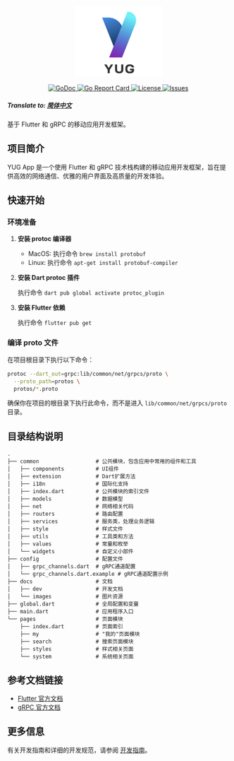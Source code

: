 <p align="center">
    <a href="https://github.com/vtyug/yug-app" target="_blank">
        <img src="././lib/docs/images/yug.png?raw=true" width="200" height="auto">
    </a>
</p>

<p align="center">
    <a href="https://pkg.go.dev/github.com/vtyug/yug-app">
        <img src="https://img.shields.io/badge/GoDoc-Reference-blue" alt="GoDoc">
    </a>
    <a href="https://goreportcard.com/report/github.com/vtyug/yug-app">
        <img src="https://img.shields.io/badge/Go%20Report%20Card-Grade-blue" alt="Go Report Card">
    </a>
    <a href="https://github.com/vtyug/yug-app/blob/main/LICENSE">
        <img src="https://img.shields.io/github/license/vtyug/yug-app" alt="License">
    </a>
    <a href="https://github.com/vtyug/yug-app/issues">
        <img src="https://img.shields.io/github/issues/vtyug/yug-app" alt="Issues">
    </a>
</p>

##### Translate to: [简体中文](./README-CN.md)

基于 Flutter 和 gRPC 的移动应用开发框架。

## 项目简介

YUG App 是一个使用 Flutter 和 gRPC 技术栈构建的移动应用开发框架，旨在提供高效的网络通信、优雅的用户界面及高质量的开发体验。

## 快速开始

### 环境准备

1. **安装 protoc 编译器**

   - MacOS: 执行命令 `brew install protobuf`
   - Linux: 执行命令 `apt-get install protobuf-compiler`

2. **安装 Dart protoc 插件**

   执行命令 `dart pub global activate protoc_plugin`

3. **安装 Flutter 依赖**

   执行命令 `flutter pub get`

### 编译 proto 文件

在项目根目录下执行以下命令：

```bash
protoc --dart_out=grpc:lib/common/net/grpcs/proto \
  --proto_path=protos \
  protos/*.proto
```

确保你在项目的根目录下执行此命令，而不是进入 `lib/common/net/grpcs/proto` 目录。

## 目录结构说明

```
.
├── common                  # 公共模块，包含应用中常用的组件和工具
│   ├── components          # UI组件
│   ├── extension           # Dart扩展方法
│   ├── i18n                # 国际化支持
│   ├── index.dart          # 公共模块的索引文件
│   ├── models              # 数据模型
│   ├── net                 # 网络相关代码
│   ├── routers             # 路由配置
│   ├── services            # 服务类，处理业务逻辑
│   ├── style               # 样式文件
│   ├── utils               # 工具类和方法
│   ├── values              # 常量和枚举
│   └── widgets             # 自定义小部件
├── config                  # 配置文件
│   ├── grpc_channels.dart  # gRPC通道配置
│   └── grpc_channels.dart.example # gRPC通道配置示例
├── docs                    # 文档
│   ├── dev                 # 开发文档
│   └── images              # 图片资源
├── global.dart             # 全局配置和变量
├── main.dart               # 应用程序入口
└── pages                   # 页面模块
    ├── index.dart          # 页面索引
    ├── my                  # "我的"页面模块
    ├── search              # 搜索页面模块
    ├── styles              # 样式相关页面
    └── system              # 系统相关页面
```

## 参考文档链接

- [Flutter 官方文档](https://flutter.dev/docs)
- [gRPC 官方文档](https://grpc.io/docs)

## 更多信息

有关开发指南和详细的开发规范，请参阅 [开发指南](docs/DEVELOPMENT_GUIDE.md)。
